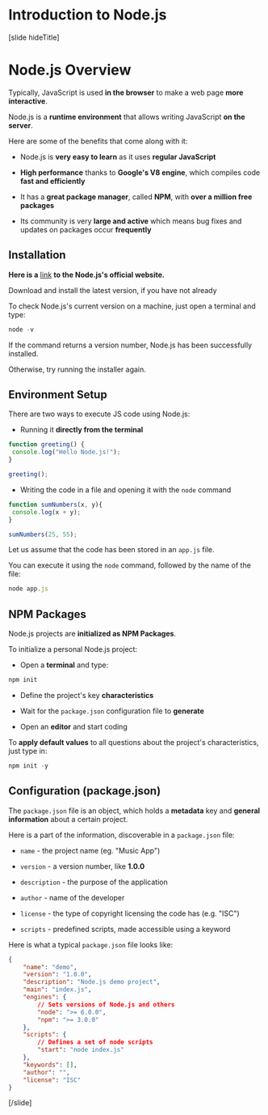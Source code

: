 # Introduction to Node.js

[slide hideTitle]

# Node.js Overview

Typically, JavaScript is used **in the browser** to make a web page **more interactive**.

Node.js is a **runtime environment** that allows writing JavaScript **on the server**.

Here are some of the benefits that come along with it:

- Node.js is **very easy to learn** as it uses **regular JavaScript**

- **High performance** thanks to **Google's V8 engine**, which compiles code **fast and efficiently**

- It has a **great package manager**, called **NPM**, with **over a million free packages**

- Its community is very **large and active** which means bug fixes and updates on packages occur **frequently**


## Installation

**Here is a** [link](https://nodejs.org/en/) **to the Node.js's official website.**

Download and install the latest version, if you have not already

To check Node.js's current version on a machine, just open a terminal and type:

```js
node -v
```

If the command returns a version number, Node.js has been successfully installed.

Otherwise, try running the installer again.


## Environment Setup

There are two ways to execute JS code using Node.js:

- Running it **directly from the terminal**

```js live
function greeting() {
 console.log("Hello Node.js!");
}

greeting(); 
```

- Writing the code in a file and opening it with the `node` command

```js live
function sumNumbers(x, y){
 console.log(x + y);
}

sumNumbers(25, 55); 
```

Let us assume that the code has been stored in an `app.js` file.

You can execute it using the `node` command, followed by the name of the file:

```js
node app.js
```


## NPM Packages

Node.js projects are **initialized as NPM Packages**.

To initialize a personal Node.js project:

- Open a **terminal** and type:

```js
npm init
```

- Define the project's key **characteristics**

- Wait for the `package.json` configuration file to **generate**

- Open an **editor** and start coding

To **apply default values** to all questions about the project's characteristics, just type in: 

```js
npm init -y
```


## Configuration (package.json)

The `package.json` file is an object, which holds a **metadata** key and **general information** about a certain project.

Here is a part of the information, discoverable in a `package.json` file:

- `name` - the project name (eg. "Music App")

- `version` - a version number, like **1.0.0**

- `description` - the purpose of the application

- `author` - name of the developer

- `license` - the type of copyright licensing the code has (e.g. "ISC")

- `scripts` - predefined scripts, made accessible using a keyword

Here is what a typical `package.json` file looks like:


```json
{
    "name": "demo",
    "version": "1.0.0",
    "description": "Node.js demo project",
    "main": "index.js",
    "engines": {  
        // Sets versions of Node.js and others
        "node": ">= 6.0.0",
        "npm": ">= 3.0.0"
    },
    "scripts": {                   
        // Defines a set of node scripts
        "start": "node index.js"
    },
    "keywords": [],
    "author": "",
    "license": "ISC"
}
```
[/slide]
